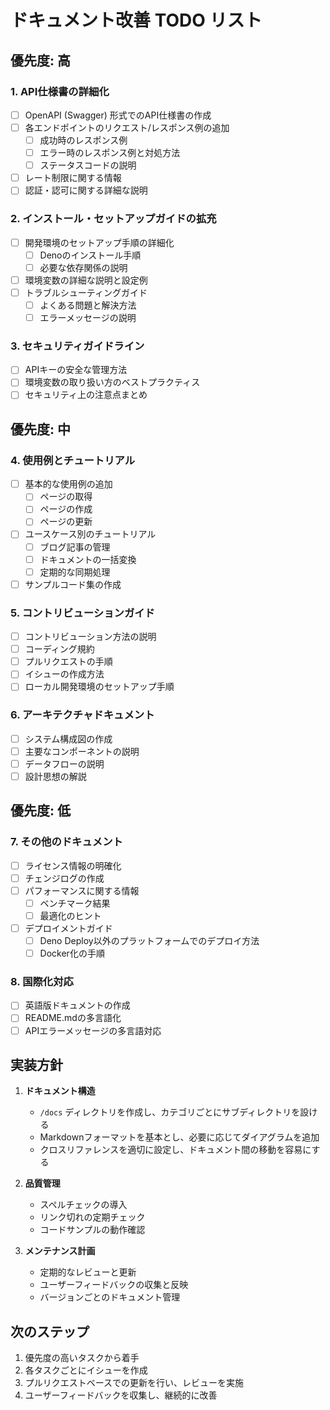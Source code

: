 # ドキュメント改善 TODO リスト

## 優先度: 高

### 1. API仕様書の詳細化
- [ ] OpenAPI (Swagger) 形式でのAPI仕様書の作成
- [ ] 各エンドポイントのリクエスト/レスポンス例の追加
  - [ ] 成功時のレスポンス例
  - [ ] エラー時のレスポンス例と対処方法
  - [ ] ステータスコードの説明
- [ ] レート制限に関する情報
- [ ] 認証・認可に関する詳細な説明

### 2. インストール・セットアップガイドの拡充
- [ ] 開発環境のセットアップ手順の詳細化
  - [ ] Denoのインストール手順
  - [ ] 必要な依存関係の説明
- [ ] 環境変数の詳細な説明と設定例
- [ ] トラブルシューティングガイド
  - [ ] よくある問題と解決方法
  - [ ] エラーメッセージの説明

### 3. セキュリティガイドライン
- [ ] APIキーの安全な管理方法
- [ ] 環境変数の取り扱い方のベストプラクティス
- [ ] セキュリティ上の注意点まとめ

## 優先度: 中

### 4. 使用例とチュートリアル
- [ ] 基本的な使用例の追加
  - [ ] ページの取得
  - [ ] ページの作成
  - [ ] ページの更新
- [ ] ユースケース別のチュートリアル
  - [ ] ブログ記事の管理
  - [ ] ドキュメントの一括変換
  - [ ] 定期的な同期処理
- [ ] サンプルコード集の作成

### 5. コントリビューションガイド
- [ ] コントリビューション方法の説明
- [ ] コーディング規約
- [ ] プルリクエストの手順
- [ ] イシューの作成方法
- [ ] ローカル開発環境のセットアップ手順

### 6. アーキテクチャドキュメント
- [ ] システム構成図の作成
- [ ] 主要なコンポーネントの説明
- [ ] データフローの説明
- [ ] 設計思想の解説

## 優先度: 低

### 7. その他のドキュメント
- [ ] ライセンス情報の明確化
- [ ] チェンジログの作成
- [ ] パフォーマンスに関する情報
  - [ ] ベンチマーク結果
  - [ ] 最適化のヒント
- [ ] デプロイメントガイド
  - [ ] Deno Deploy以外のプラットフォームでのデプロイ方法
  - [ ] Docker化の手順

### 8. 国際化対応
- [ ] 英語版ドキュメントの作成
- [ ] README.mdの多言語化
- [ ] APIエラーメッセージの多言語対応

## 実装方針

1. **ドキュメント構造**
   - `/docs` ディレクトリを作成し、カテゴリごとにサブディレクトリを設ける
   - Markdownフォーマットを基本とし、必要に応じてダイアグラムを追加
   - クロスリファレンスを適切に設定し、ドキュメント間の移動を容易にする

2. **品質管理**
   - スペルチェックの導入
   - リンク切れの定期チェック
   - コードサンプルの動作確認

3. **メンテナンス計画**
   - 定期的なレビューと更新
   - ユーザーフィードバックの収集と反映
   - バージョンごとのドキュメント管理

## 次のステップ

1. 優先度の高いタスクから着手
2. 各タスクごとにイシューを作成
3. プルリクエストベースでの更新を行い、レビューを実施
4. ユーザーフィードバックを収集し、継続的に改善